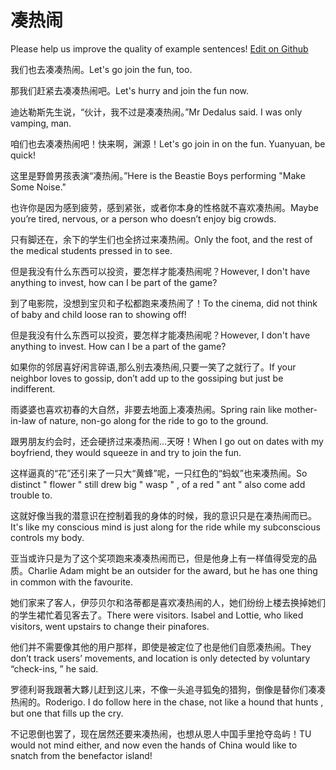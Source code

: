 # 凑热闹

Please help us improve the quality of example sentences! [Edit on Github](https://github.com/jiyushe/jiyu-example-sentence-source/blob/main/chinese/courenao.md)

<p><span class="chinese">我们也去凑凑热闹。</span><span class="english">Let's go join the fun, too.</span></p>

<p><span class="chinese">那我们赶紧去凑凑热闹吧。</span><span class="english">Let's hurry and join the fun now.</span></p>

<p><span class="chinese">迪达勒斯先生说，“伙计，我不过是凑凑热闹。”</span><span class="english">Mr Dedalus said. I was only vamping, man.</span></p>

<p><span class="chinese">咱们也去凑凑热闹吧！快来啊，渊源！</span><span class="english">Let's go join in on the fun. Yuanyuan, be quick!</span></p>

<p><span class="chinese">这里是野兽男孩表演“凑热闹。”</span><span class="english">Here is the Beastie Boys performing "Make Some Noise."</span></p>

<p><span class="chinese">也许你是因为感到疲劳，感到紧张，或者你本身的性格就不喜欢凑热闹。</span><span class="english">Maybe you’re tired, nervous, or a person who doesn’t enjoy big crowds.</span></p>

<p><span class="chinese">只有脚还在，余下的学生们也全挤过来凑热闹。</span><span class="english">Only the foot, and the rest of the medical students pressed in to see.</span></p>

<p><span class="chinese">但是我没有什么东西可以投资，要怎样才能凑热闹呢？</span><span class="english">However, I don't have anything to invest, how can I be part of the game?</span></p>

<p><span class="chinese">到了电影院，没想到宝贝和子松都跑来凑热闹了！</span><span class="english">To the cinema, did not think of baby and child loose ran to showing off!</span></p>

<p><span class="chinese">但是我没有什么东西可以投资，要怎样才能凑热闹呢？</span><span class="english">However, I don't have anything to invest. How can I be a part of the game?</span></p>

<p><span class="chinese">如果你的邻居喜好闲言碎语,那么别去凑热闹,只要一笑了之就行了。</span><span class="english">If your neighbor loves to gossip, don’t add up to the gossiping but just be indifferent.</span></p>

<p><span class="chinese">雨婆婆也喜欢初春的大自然，非要去地面上凑凑热闹。</span><span class="english">Spring rain like mother-in-law of nature, non-go along for the ride to go to the ground.</span></p>

<p><span class="chinese">跟男朋友约会时，还会硬挤过来凑热闹…天呀！</span><span class="english">When I go out on dates with my boyfriend, they would squeeze in and try to join the fun.</span></p>

<p><span class="chinese">这样逼真的“花”还引来了一只大“黄蜂”呢，一只红色的“蚂蚁”也来凑热闹。</span><span class="english">So distinct " flower " still drew big " wasp " , of a red " ant " also come add trouble to.</span></p>

<p><span class="chinese">这就好像当我的潜意识在控制着我的身体的时候，我的意识只是在凑热闹而已。</span><span class="english">It's like my conscious mind is just along for the ride while my subconscious controls my body.</span></p>

<p><span class="chinese">亚当或许只是为了这个奖项跑来凑凑热闹而已，但是他身上有一样值得受宠的品质。</span><span class="english">Charlie Adam might be an outsider for the award, but he has one thing in common with the favourite.</span></p>

<p><span class="chinese">她们家来了客人，伊莎贝尔和洛蒂都是喜欢凑热闹的人，她们纷纷上楼去换掉她们的学生裙忙着见客去了。</span><span class="english">There were visitors. Isabel and Lottie, who liked visitors, went upstairs to change their pinafores.</span></p>

<p><span class="chinese">他们并不需要像其他的用户那样，即使是被定位了也是他们自愿凑热闹。</span><span class="english">They don’t track users’ movements, and location is only detected by voluntary “check-ins, ” he said.</span></p>

<p><span class="chinese">罗德利哥我跟著大夥儿赶到这儿来，不像一头追寻狐兔的猎狗，倒像是替你们凑凑热闹的。</span><span class="english">Roderigo. I do follow here in the chase, not like a hound that hunts , but one that fills up the cry.</span></p>

<p><span class="chinese">不记恩倒也罢了，现在居然还要来凑热闹，也想从恩人中国手里抢夺岛屿！</span><span class="english">TU would not mind either, and now even the hands of China would like to snatch from the benefactor island!</span></p>

